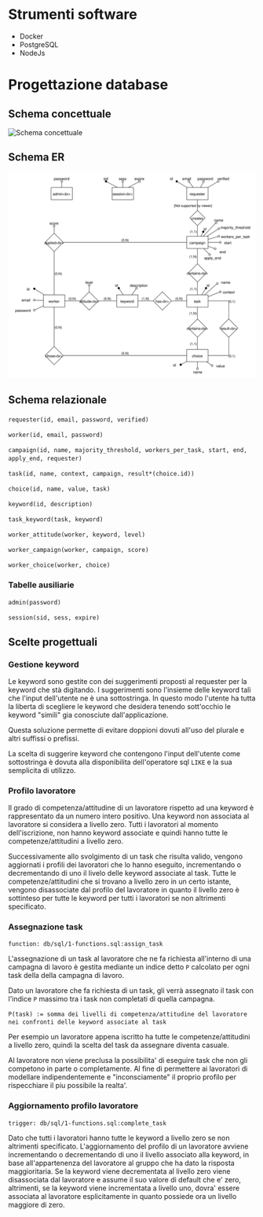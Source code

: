 # Strumenti software

- Docker
- PostgreSQL
- NodeJs

# Progettazione database
## Schema concettuale
![Schema concettuale]()

## Schema ER
![Schema ER](ER.svg)

## Schema relazionale
`requester(id, email, password, verified)`

`worker(id, email, password)`

`campaign(id, name, majority_threshold, workers_per_task, start, end, apply_end, requester)`

`task(id, name, context, campaign, result*(choice.id))`

`choice(id, name, value, task)`

`keyword(id, description)`

`task_keyword(task, keyword)`

`worker_attitude(worker, keyword, level)`

`worker_campaign(worker, campaign, score)`

`worker_choice(worker, choice)`

### Tabelle ausiliarie
`admin(password)`

`session(sid, sess, expire)`

## Scelte progettuali

### Gestione keyword
Le keyword sono gestite con dei suggerimenti proposti al requester per la keyword che stà digitando.
I suggerimenti sono l'insieme delle keyword tali che l'input dell'utente ne è una sottostringa.
In questo modo l'utente ha tutta la liberta di scegliere le keyword che desidera tenendo sott'occhio le keyword "simili" gia conosciute dall'applicazione.

Questa soluzione permette di evitare doppioni dovuti all'uso del plurale e altri suffissi o prefissi.

La scelta di suggerire keyword che contengono l'input dell'utente come sottostringa è dovuta alla disponibilita dell'operatore sql `LIKE` e la sua semplicita di utilizzo.

### Profilo lavoratore
Il grado di competenza/attitudine di un lavoratore rispetto ad una keyword è rappresentato da un numero intero positivo.
Una keyword non associata al lavoratore si considera a livello zero.
Tutti i lavoratori al momento dell'iscrizione, non hanno keyword associate e quindi hanno tutte le competenze/attitudini a livello zero.

Successivamente allo svolgimento di un task che risulta valido, vengono aggiornati i profili dei lavoratori che lo hanno eseguito, incrementando o decrementando di uno il livelo delle keyword associate al task.
Tutte le competenze/attitudini che si trovano a livello zero in un certo istante, vengono disassociate dal profilo del lavoratore in quanto il livello zero è sottinteso per tutte le keyword per tutti i lavoratori se non altrimenti specificato.

### Assegnazione task
```
function: db/sql/1-functions.sql:assign_task
```
L'assegnazione di un task al lavoratore che ne fa richiesta all'interno di una campagna di lavoro è gestita mediante un indice detto `P` calcolato per ogni task della della campagna di lavoro.

Dato un lavoratore che fa richiesta di un task, gli verrà assegnato il task con l'indice `P` massimo tra i task non completati di quella campagna.

```
P(task) := somma dei livelli di competenza/attitudine del lavoratore nei confronti delle keyword associate al task
```

Per esempio un lavoratore appena iscritto ha tutte le competenze/attitudini a livello zero, quindi la scelta del task da assegnare diventa casuale.

Al lavoratore non viene preclusa la possibilita' di eseguire task che non gli competono in parte o completamente. Al fine di permettere ai lavoratori di modellare indipendentemente e "inconsciamente" il proprio profilo per rispecchiare il piu possibile la realta'.

### Aggiornamento profilo lavoratore
```
trigger: db/sql/1-functions.sql:complete_task
```
Dato che tutti i lavoratori hanno tutte le keyword a livello zero se non altrimenti specificato.
L'aggiornamento del profilo di un lavoratore avviene incrementando o decrementando di uno il livello associato alla keyword, in base all'appartenenza del lavoratore al gruppo che ha dato la risposta maggioritaria.
Se la keyword viene decrementata al livello zero viene disassociata dal lavoratore e assume il suo valore di default che e' zero, altrimenti, se la keyword viene incrementata a livello uno, dovra' essere associata al lavoratore esplicitamente in quanto possiede ora un livello maggiore di zero.
